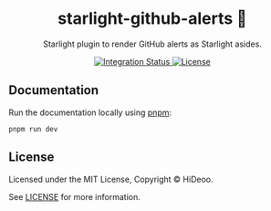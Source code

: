 <div align="center">
  <h1>starlight-github-alerts 📢</h1>
  <p>Starlight plugin to render GitHub alerts as Starlight asides.</p>
</div>

<div align="center">
  <a href="https://github.com/HiDeoo/starlight-github-alerts/actions/workflows/integration.yml">
    <img alt="Integration Status" src="https://github.com/HiDeoo/starlight-github-alerts/actions/workflows/integration.yml/badge.svg" />
  </a>
  <a href="https://github.com/HiDeoo/starlight-github-alerts/blob/main/LICENSE">
    <img alt="License" src="https://badgen.net/github/license/HiDeoo/starlight-github-alerts" />
  </a>
  <br />
</div>

## Documentation

Run the documentation locally using [pnpm](https://pnpm.io):

```shell
pnpm run dev
```

## License

Licensed under the MIT License, Copyright © HiDeoo.

See [LICENSE](https://github.com/HiDeoo/starlight-github-alerts/blob/main/LICENSE) for more information.
